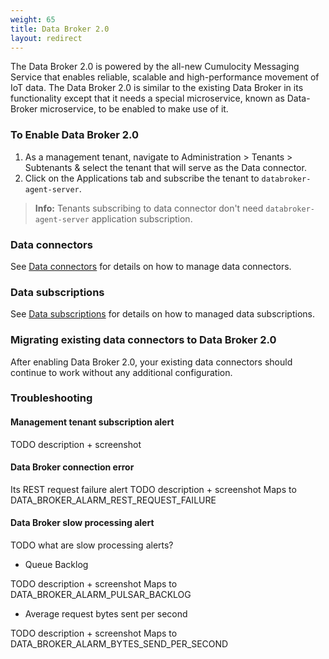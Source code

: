 ```yaml
---
weight: 65
title: Data Broker 2.0
layout: redirect
---
```


The Data Broker 2.0 is powered by the all-new Cumulocity Messaging Service that enables reliable, scalable and high-performance movement of IoT data. The Data Broker 2.0 is similar to the existing Data Broker in its functionality except that it needs a special microservice, known as Data-Broker microservice, to be enabled to make use of it.

### <a name="enabling-data-broker-2.0"></a> To Enable Data Broker 2.0

1. As a management tenant, navigate to Administration > Tenants > Subtenants & select the tenant that will serve as the Data connector.
2. Click on the Applications tab and subscribe the tenant to `databroker-agent-server`.

> **Info:** Tenants subscribing to data connector don't need `databroker-agent-server` application subscription.

### <a name="data-broker-connectors-2.0"></a> Data connectors

See [Data connectors](#data-broker-connectors) for details on how to manage data connectors.

### <a name="data-broker-subscriptions-2.0"></a> Data subscriptions
 
See [Data subscriptions](#data-broker-subscriptions) for details on how to managed data subscriptions.

### <a name="migrating-data-broker-connectors-to-2.0"></a> Migrating existing data connectors to Data Broker 2.0

After enabling Data Broker 2.0, your existing data connectors should continue to work without any additional configuration.

### <a name="troubleshooting-data-broker--2.0"></a> Troubleshooting

#### Management tenant subscription alert

TODO description + screenshot

#### Data Broker connection error

Its REST request failure alert
TODO description + screenshot
Maps to DATA_BROKER_ALARM_REST_REQUEST_FAILURE

#### Data Broker slow processing alert

TODO what are slow processing alerts? 

* Queue Backlog

TODO description + screenshot
Maps to DATA_BROKER_ALARM_PULSAR_BACKLOG

* Average request bytes sent per second

TODO description + screenshot
Maps to DATA_BROKER_ALARM_BYTES_SEND_PER_SECOND


